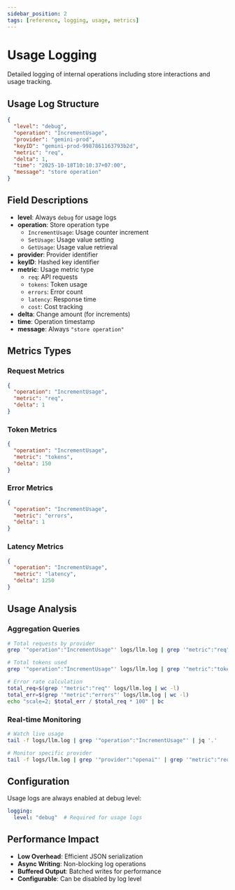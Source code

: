 ```yaml
---
sidebar_position: 2
tags: [reference, logging, usage, metrics]
---
```


# Usage Logging

Detailed logging of internal operations including store interactions and usage tracking.

## Usage Log Structure

```json
{
  "level": "debug",
  "operation": "IncrementUsage",
  "provider": "gemini-prod",
  "keyID": "gemini-prod-9987861163793b2d",
  "metric": "req",
  "delta": 1,
  "time": "2025-10-18T10:10:37+07:00",
  "message": "store operation"
}
```

## Field Descriptions

- **level**: Always `debug` for usage logs
- **operation**: Store operation type
  - `IncrementUsage`: Usage counter increment
  - `SetUsage`: Usage value setting
  - `GetUsage`: Usage value retrieval
- **provider**: Provider identifier
- **keyID**: Hashed key identifier
- **metric**: Usage metric type
  - `req`: API requests
  - `tokens`: Token usage
  - `errors`: Error count
  - `latency`: Response time
  - `cost`: Cost tracking
- **delta**: Change amount (for increments)
- **time**: Operation timestamp
- **message**: Always `"store operation"`

## Metrics Types

### Request Metrics
```json
{
  "operation": "IncrementUsage",
  "metric": "req",
  "delta": 1
}
```

### Token Metrics
```json
{
  "operation": "IncrementUsage", 
  "metric": "tokens",
  "delta": 150
}
```

### Error Metrics
```json
{
  "operation": "IncrementUsage",
  "metric": "errors", 
  "delta": 1
}
```

### Latency Metrics
```json
{
  "operation": "IncrementUsage",
  "metric": "latency",
  "delta": 1250
}
```

## Usage Analysis

### Aggregation Queries

```bash
# Total requests by provider
grep '"operation":"IncrementUsage"' logs/llm.log | grep '"metric":"req"' | jq -r '.provider' | sort | uniq -c

# Total tokens used
grep '"operation":"IncrementUsage"' logs/llm.log | grep '"metric":"tokens"' | jq '.delta' | paste -sd+ | bc

# Error rate calculation
total_req=$(grep '"metric":"req"' logs/llm.log | wc -l)
total_err=$(grep '"metric":"errors"' logs/llm.log | wc -l)
echo "scale=2; $total_err / $total_req * 100" | bc
```

### Real-time Monitoring

```bash
# Watch live usage
tail -f logs/llm.log | grep '"operation":"IncrementUsage"' | jq '.'

# Monitor specific provider
tail -f logs/llm.log | grep '"provider":"openai"' | grep '"metric":"req"'
```

## Configuration

Usage logs are always enabled at debug level:

```yaml
logging:
  level: "debug"  # Required for usage logs
```

## Performance Impact

- **Low Overhead**: Efficient JSON serialization
- **Async Writing**: Non-blocking log operations
- **Buffered Output**: Batched writes for performance
- **Configurable**: Can be disabled by log level
